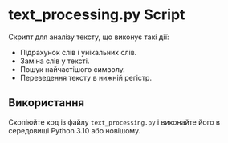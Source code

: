 # text_processing.py Script

Скрипт для аналізу тексту, що виконує такі дії:
- Підрахунок слів і унікальних слів.
- Заміна слів у тексті.
- Пошук найчастішого символу.
- Переведення тексту в нижній регістр.

## Використання
Скопіюйте код із файлу `text_processing.py` і виконайте його в середовищі Python 3.10 або новішому.
